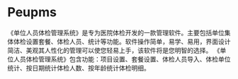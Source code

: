 # Peupms
 《单位人员体检管理系统》是专为医院体检开发的一款管理软件。主要包括单位集体体检设置套餐、体检人员、统计等功能。软件操作简单，易学、易用，界面设计简洁、美观其人性化的管理可以使您轻易上手，该软件将是您明智的选择。 《单位人员体检管理系统》包含功能：项目设置、套餐设置、体检人员导入、体检单位统计、按日期统计体检人数、按年龄统计体检明细。 
